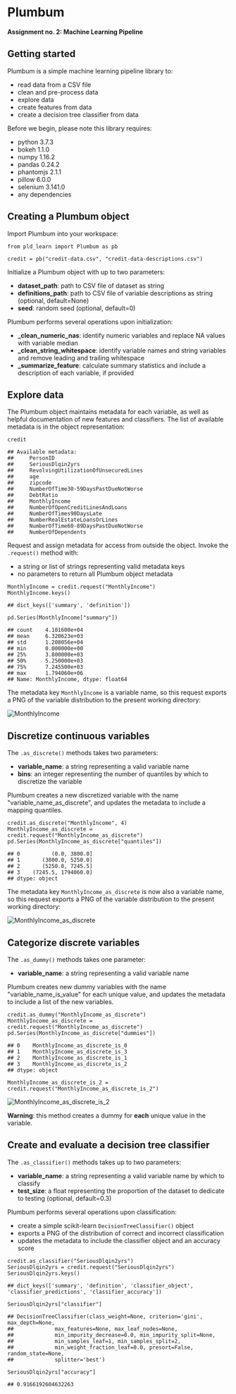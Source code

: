 # Plumbum
**Assignment no. 2: Machine Learning Pipeline**

## Getting started

Plumbum is a simple machine learning pipeline library to:
* read data from a CSV file
* clean and pre-process data
* explore data
* create features from data
* create a decision tree classifier from data

Before we begin, please note this library requires:
* python 3.7.3
* bokeh 1.1.0
* numpy 1.16.2
* pandas 0.24.2
* phantomjs 2.1.1
* pillow 6.0.0
* selenium 3.141.0
* any dependencies

## Creating a Plumbum object

Import Plumbum into your workspace:

```
from pld_learn import Plumbum as pb

credit = pb("credit-data.csv", "credit-data-descriptions.csv")
```

Initialize a Plumbum object with up to two parameters:
* **dataset_path**: path to CSV file of dataset as string
* **definitions_path**: path to CSV file of variable descriptions as string (optional, default=None)
* **seed**: random seed (optional, default=0)

Plumbum performs several operations upon initialization:
* **_clean_numeric_nas**: identify numeric variables and replace NA values with variable median
* **_clean_string_whitespace**: identify variable names and string variables and remove leading and trailing whitespace
* **_summarize_feature**: calculate summary statistics and include a description of each variable, if provided

## Explore data

The Plumbum object maintains metadata for each variable, as well as helpful documentation of new features and classifiers. The list of available metadata is in the object representation:

```
credit

## Available metadata:
##     PersonID
##     SeriousDlqin2yrs
##     RevolvingUtilizationOfUnsecuredLines
##     age
##     zipcode
##     NumberOfTime30-59DaysPastDueNotWorse
##     DebtRatio
##     MonthlyIncome
##     NumberOfOpenCreditLinesAndLoans
##     NumberOfTimes90DaysLate
##     NumberRealEstateLoansOrLines
##     NumberOfTime60-89DaysPastDueNotWorse
##     NumberOfDependents
```

Request and assign metadata for access from outside the object. Invoke the `.request()` method with:
* a string or list of strings representing valid metadata keys
* no parameters to return all Plumbum object metadata

```
MonthlyIncome = credit.request("MonthlyIncome")
MonthlyIncome.keys()

## dict_keys(['summary', 'definition'])

pd.Series(MonthlyIncome["summary"])

## count    4.101600e+04
## mean     6.320623e+03
## std      1.208056e+04
## min      0.000000e+00
## 25%      3.800000e+03
## 50%      5.250000e+03
## 75%      7.245500e+03
## max      1.794060e+06
## Name: MonthlyIncome, dtype: float64
```

The metadata key `MonthlyIncome` is a variable name, so this request exports a PNG of the variable distribution to the present working directory:

![MonthlyIncome](MonthlyIncome.png)

## Discretize continuous variables

The `.as_discrete()` methods takes two parameters:
* **variable_name**: a string representing a valid variable name
* **bins**: an integer representing the number of quantiles by which to discretize the variable

Plumbum creates a new discretized variable with the name "variable_name_as_discrete", and updates the metadata to include a mapping quantiles.

```
credit.as_discrete("MonthlyIncome", 4)
MonthlyIncome_as_discrete = credit.request("MonthlyIncome_as_discrete")
pd.Series(MonthlyIncome_as_discrete["quantiles"])

## 0          (0.0, 3800.0]
## 1       (3800.0, 5250.0]
## 2       (5250.0, 7245.5]
## 3    (7245.5, 1794060.0]
## dtype: object
```
The metadata key `MonthlyIncome_as_discrete` is now also a variable name, so this request exports a PNG of the variable distribution to the present working directory:

![MonthlyIncome_as_discrete](MonthlyIncome_as_discrete.png)

## Categorize discrete variables

The `.as_dummy()` methods takes one parameter:
* **variable_name**: a string representing a valid variable name

Plumbum creates new dummy variables with the name "variable_name_is_value" for each unique value, and updates the metadata to include a list of the new variables.

```
credit.as_dummy("MonthlyIncome_as_discrete")
MonthlyIncome_as_discrete = credit.request("MonthlyIncome_as_discrete")
pd.Series(MonthlyIncome_as_discrete["dummies"])

## 0    MonthlyIncome_as_discrete_is_0
## 1    MonthlyIncome_as_discrete_is_3
## 2    MonthlyIncome_as_discrete_is_1
## 3    MonthlyIncome_as_discrete_is_2
## dtype: object

MonthlyIncome_as_discrete_is_2 = credit.request("MonthlyIncome_as_discrete_is_2")
```

![MonthlyIncome_as_discrete_is_2](MonthlyIncome_as_discrete_is_2.png)

**Warning**: this method creates a dummy for **each** unique value in the variable. 

## Create and evaluate a decision tree classifier

The `.as_classifier()` methods takes up to two parameters:
* **variable_name**: a string representing a valid variable name by which to classify
* **test_size**: a float representing the proportion of the dataset to dedicate to testing (optional, default=0.3)

Plumbum performs several operations upon classification:
* create a simple scikit-learn `DecisionTreeClassifier()` object
* exports a PNG of the distribution of correct and incorrect classification
* updates the metadata to include the classifier object and an accuracy score

```
credit.as_classifier("SeriousDlqin2yrs")
SeriousDlqin2yrs = credit.request("SeriousDlqin2yrs")
SeriousDlqin2yrs.keys()

## dict_keys(['summary', 'definition', 'classifier_object', 'classifier_predictions', 'classifier_accuracy'])

SeriousDlqin2yrs["classifier"]

## DecisionTreeClassifier(class_weight=None, criterion='gini', max_depth=None,
##             max_features=None, max_leaf_nodes=None,
##             min_impurity_decrease=0.0, min_impurity_split=None,
##             min_samples_leaf=1, min_samples_split=2,
##             min_weight_fraction_leaf=0.0, presort=False, random_state=None,
##             splitter='best')

SeriousDlqin2yrs["accuracy"]

## 0.9166192604632263

```
